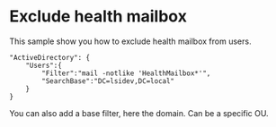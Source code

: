 # Exclude health mailbox

This sample show you how to exclude health mailbox from users.

```
"ActiveDirectory": {
    "Users":{
        "Filter":"mail -notlike 'HealthMailbox*'",
        "SearchBase":"DC=lsidev,DC=local"
    }
}
```

You can also add a base filter, here the domain. Can be a specific OU.